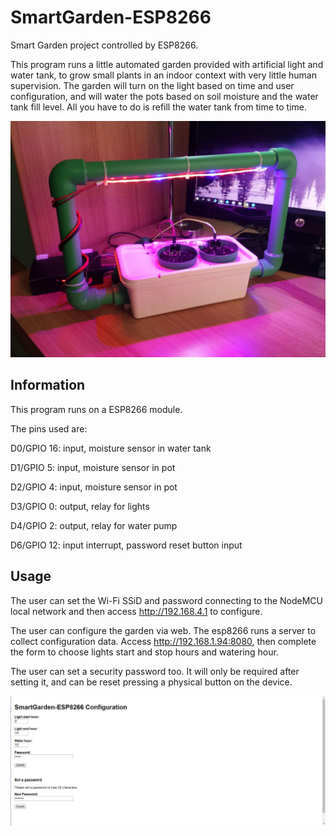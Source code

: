 # SmartGarden-ESP8266
Smart Garden project controlled by ESP8266.

This program runs a little automated garden provided with artificial light and water tank, to grow small plants in an indoor context with very little human supervision. The garden will turn on the light based on time and user configuration, and will water the pots based on soil moisture and the water tank fill level. All you have to do is refill the water tank from time to time.

<img src="images/picture1.jpg" alt="SmartGarden-ESP8266" width="800" /> 

## Information

This program runs on a ESP8266 module. 

The pins used are:

D0/GPIO 16: input, moisture sensor in water tank

D1/GPIO 5:  input, moisture sensor in pot

D2/GPIO 4:  input, moisture sensor in pot

D3/GPIO 0: output, relay for lights

D4/GPIO 2: output, relay for water pump

D6/GPIO 12: input interrupt, password reset button input

## Usage

The user can set the Wi-Fi SSiD and password connecting to the NodeMCU local network and then access http://192.168.4.1 to configure.

The user can configure the garden via web. The esp8266 runs a server to collect configuration data.
Access http://192.168.1.94:8080, then complete the form to choose lights start and stop hours and watering hour.

The user can set a security password too. It will only be required after setting it, and can be reset pressing a physical button on the device.

<img src="images/smartgarden.JPG" alt="SmartGarden-ESP8266 Configuration Page" width="800" /> 
